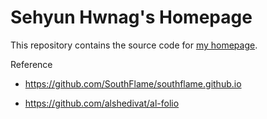 # Sehyun Hwnag's Homepage

This repository contains the source code for [my homepage](https://sehyun03.github.io).

Reference

- https://github.com/SouthFlame/southflame.github.io

- https://github.com/alshedivat/al-folio
